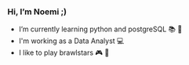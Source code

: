 ### Hi, I’m Noemi ;) 

- I’m currently learning python and postgreSQL :books: :file_folder:
- I'm working as a Data Analyst :computer:
- I like to play brawlstars :video_game: :iphone:
